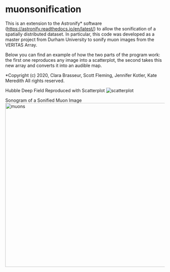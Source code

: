 # muonsonification
This is an extension to the Astronify* software (https://astronify.readthedocs.io/en/latest/) to allow the sonification of a spatially distributed dataset. In particular, this code was developed as a master project from Durham University to sonify muon images from the VERITAS Array. 

Below you can find an example of how the two parts of the program work: the first one reproduces any image into a scatterplot, the second takes this new array and converts it into an audible map.

*Copyright (c) 2020, Clara Brasseur, Scott Fleming, Jennifer Kotler, Kate Meredith All rights reserved.

Hubble Deep Field Reproduced with Scatterplot
![scatterplot](https://user-images.githubusercontent.com/124456367/219118401-6eb95dd0-752c-4cbd-ae8b-db27be972a29.png)

Sonogram of a Sonified Muon Image 
<img width="518" alt="muons" src="https://user-images.githubusercontent.com/124456367/219118913-a3f6b61c-ead0-4562-8671-e9e07fc1e536.png">
